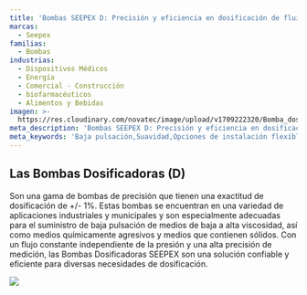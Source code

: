 ```yaml
---
title: 'Bombas SEEPEX D: Precisión y eficiencia en dosificación de fluidos'
marcas:
  - Seepex
familias:
  - Bombas
industrias:
  - Dispositivos Médicos
  - Energía
  - Comercial - Construcción
  - biofarmacéuticos
  - Alimentos y Bebidas
imagen: >-
  https://res.cloudinary.com/novatec/image/upload/v1709222320/Bomba_dosificadora_D_Seepex_lpbtz8.png
meta_description: 'Bombas SEEPEX D: Precisión y eficiencia en dosificación de fluidos'
meta_keywords: 'Baja pulsación,Suavidad,Opciones de instalación flexibles,Compatibilidad'
---
```


## Las Bombas Dosificadoras (D)

Son una gama de bombas de precisión que tienen una exactitud de dosificación de +/- 1%. Estas bombas se encuentran en una variedad de aplicaciones industriales y municipales y son especialmente adecuadas para el suministro de baja pulsación de medios de baja a alta viscosidad, así como medios químicamente agresivos y medios que contienen sólidos. Con un flujo constante independiente de la presión y una alta precisión de medición, las Bombas Dosificadoras SEEPEX son una solución confiable y eficiente para diversas necesidades de dosificación.

![](https://res.cloudinary.com/novatec/image/upload/v1709222320/Bomba_dosificadora_D_Seepex_lpbtz8.png)
